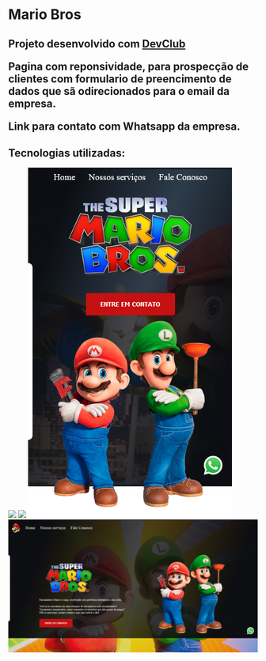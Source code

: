 <h1>Mario Bros</h1>
<h2>Projeto desenvolvido com <a href="https://rodolfomori.com.br/devclub/">DevClub</a>
<p>Pagina com reponsividade, para prospecção de clientes com formulario de preencimento de dados que sã odirecionados para o email da empresa.</p>
<p>Link para contato com Whatsapp da empresa.</p>
<h2>Tecnologias utilizadas:</h2>
<img src="https://img.shields.io/badge/HTML5-E34F26?style=for-the-badge&logo=html5&logoColor=white"/>
<img src="https://img.shields.io/badge/CSS-239120?&style=for-the-badge&logo=css3&logoColor=white"/>

<img src="https://github.com/DanielTiozo/mario-bros/blob/main/src/img/smartphone.png"/>
<img src="https://github.com/DanielTiozo/mario-bros/blob/main/src/img/computador.png"/>

